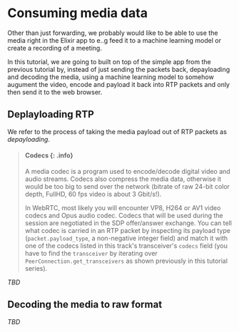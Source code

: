 # Consuming media data

Other than just forwarding, we probably would like to be able to use the media right in the Elixir app to
e..g feed it to a machine learning model or create a recording of a meeting.

In this tutorial, we are going to built on top of the simple app from the previous tutorial by, instead of just sending the packets back, depayloading and decoding
the media, using a machine learning model to somehow augument the video, encode and payload it back into RTP packets and only then send it to the web browser.

## Deplayloading RTP

We refer to the process of taking the media payload out of RTP packets as _depayloading_.

> #### Codecs {: .info}
> A media codec is a program used to encode/decode digital video and audio streams. Codecs also compress the media data,
> otherwise it would be too big to send over the network (bitrate of raw 24-bit color depth, FullHD, 60 fps video is about 3 Gbit/s!).
>
> In WebRTC, most likely you will encounter VP8, H264 or AV1 video codecs and Opus audio codec. Codecs that will be used during the session are negotiated in
> the SDP offer/answer exchange. You can tell what codec is carried in an RTP packet by inspecting its payload type (`packet.payload_type`,
> a non-negative integer field) and match it with one of the codecs listed in this track's transceiver's `codecs` field (you have to find
> the `transceiver` by iterating over `PeerConnection.get_transceivers` as shown previously in this tutorial series).

_TBD_

## Decoding the media to raw format

_TBD_

